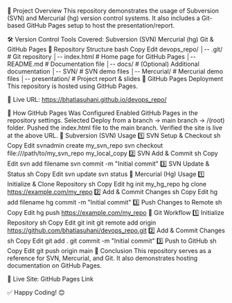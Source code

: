 🔹 Project Overview
This repository demonstrates the usage of Subversion (SVN) and Mercurial (hg) version control systems. It also includes a Git-based GitHub Pages setup to host the presentation/report.

🛠️ Version Control Tools Covered:
Subversion (SVN)
Mercurial (hg)
Git & GitHub Pages
📂 Repository Structure
bash
Copy
Edit
devops_repo/
│-- .git/                  # Git repository
│-- index.html             # Home page for GitHub Pages
│-- README.md              # Documentation file
│-- docs/                  # (Optional) Additional documentation
│-- SVN/                   # SVN demo files
│-- Mercurial/             # Mercurial demo files
│-- presentation/          # Project report & slides
🔹 GitHub Pages Deployment
This repository is hosted using GitHub Pages.

📌 Live URL: https://bhatiasuhani.github.io/devops_repo/

🚀 How GitHub Pages Was Configured
Enabled GitHub Pages in the repository settings.
Selected Deploy from a branch → main branch → /(root) folder.
Pushed the index.html file to the main branch.
Verified the site is live at the above URL.
🔹 Subversion (SVN) Usage
1️⃣ SVN Setup & Checkout
sh
Copy
Edit
svnadmin create my_svn_repo
svn checkout file:///path/to/my_svn_repo my_local_copy
2️⃣ SVN Add & Commit
sh
Copy
Edit
svn add filename
svn commit -m "Initial commit"
3️⃣ SVN Update & Status
sh
Copy
Edit
svn update
svn status
🔹 Mercurial (Hg) Usage
1️⃣ Initialize & Clone Repository
sh
Copy
Edit
hg init my_hg_repo
hg clone https://example.com/my_repo
2️⃣ Add & Commit Changes
sh
Copy
Edit
hg add filename
hg commit -m "Initial commit"
3️⃣ Push Changes to Remote
sh
Copy
Edit
hg push https://example.com/my_repo
🔹 Git Workflow
1️⃣ Initialize Repository
sh
Copy
Edit
git init
git remote add origin https://github.com/bhatiasuhani/devops_repo.git
2️⃣ Add & Commit Changes
sh
Copy
Edit
git add .
git commit -m "Initial commit"
3️⃣ Push to GitHub
sh
Copy
Edit
git push origin main
📌 Conclusion
This repository serves as a reference for SVN, Mercurial, and Git. It also demonstrates hosting documentation on GitHub Pages.

🚀 Live Site: GitHub Pages Link

✅ Happy Coding! 😊


